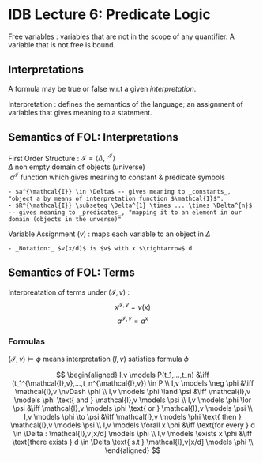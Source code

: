 
# IDB Lecture 6: Predicate Logic

Free variables
  : variables that are not in the scope of any quantifier. A variable that is not free is bound.

## Interpretations
A formula may be true or false w.r.t a given _interpretation_.

Interpretation
  : defines the semantics of the language; an assignment of variables that gives meaning to a statement.

## Semantics of FOL: Interpretations
First Order Structure
  : $\mathcal{I} = \langle \Delta, \cdot^{\mathcal{I}} \rangle$\
  $\Delta$ non empty domain of objects (universe)\
  $\; a^{\mathcal{I}}$ function which gives meaning to constant & predicate symbols

    - $a^{\mathcal{I}} \in \Delta$ -- gives meaning to _constants_, "object a by means of interpretation function $\mathcal{I}$".
    - $R^{\mathcal{I}} \subseteq \Delta^{1} \times ... \times \Delta^{n}$ -- gives meaning to _predicates_, "mapping it to an element in our domain (objects in the unverse)" 

Variable Assignment ($v$)
  : maps each variable to an object in $\Delta$
  
    - _Notation:_ $v[x/d]$ is $v$ with x $\rightarrow$ d

## Semantics of FOL: Terms
Interpreatation of terms under $(\mathcal{I},v)$
  : 
  $$x^{\mathcal{I},v} = v(x)$$
  $$a^{\mathcal{I}, v} = a^{x}$$

### Formulas
$(\mathcal{I},v) \models \phi$ means interpretation $(I,v)$ satisfies formula $\phi$

$$
\begin{aligned}
  I,v \models P(t_1,...,t_n) &\iff (t_1^{\mathcal{I},v},...,t_n^{\mathcal{I},v}) \in P \\ 
  I,v \models \neg \phi &\iff \mathcal{I},v \nvDash \phi \\
  I,v \models \phi \land \psi &\iff \mathcal{I},v \models \phi \text{ and } \mathcal{I},v \models \psi \\
  I,v \models \phi \lor \psi &\iff \mathcal{I},v \models \phi \text{ or } \mathcal{I},v \models \psi \\
  I,v \models \phi \to \psi &\iff \mathcal{I},v \models \phi \text{ then } \mathcal{I},v \models \psi \\
  I,v \models \forall x \phi &\iff \text{for every } d \in \Delta : \mathcal{I},v[x/d] \models \phi \\
  I,v \models \exists x \phi &\iff \text{there exists } d \in \Delta \text{ s.t } \mathcal{I},v[x/d] \models \phi \\
\end{aligned}
$$
